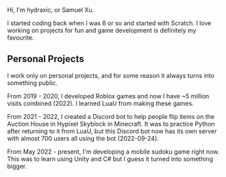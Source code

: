 Hi, I'm hydraxic, or Samuel Xu. <br />

I started coding back when I was 8 or so and started with Scratch. I love working on projects for fun and game development is definitely my favourite.

## Personal Projects

I work only on personal projects, and for some reason it always turns into something public. <br />

From 2019 - 2020, I developed Roblox games and now I have ~5 million visits combined (2022). I learned LuaU from making these games. <br />

From 2021 - 2022, I created a Discord bot to help people flip items on the Auction House in Hypixel Skyblock in Minecraft. It was to practice Python after returning to it from LuaU, but this Discord bot now has its own server with almost 700 users all using the bot (2022-09-24). <br />

From May 2022 - present, I'm developing a mobile sudoku game right now. This was to learn using Unity and C# but I guess it turned into something bigger. <br />

<!---
hydraxic/hydraxic is a ✨ special ✨ repository because its `README.md` (this file) appears on your GitHub profile.
You can click the Preview link to take a look at your changes.
--->
